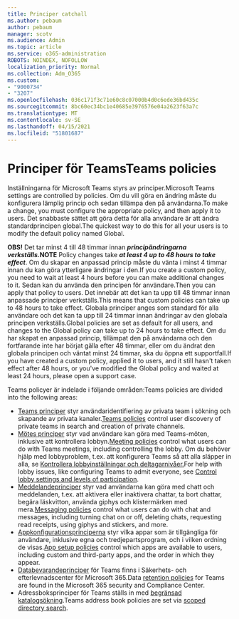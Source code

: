 ```yaml
---
title: Principer catchall
ms.author: pebaum
author: pebaum
manager: scotv
ms.audience: Admin
ms.topic: article
ms.service: o365-administration
ROBOTS: NOINDEX, NOFOLLOW
localization_priority: Normal
ms.collection: Adm_O365
ms.custom:
- "9000734"
- "3207"
ms.openlocfilehash: 036c171f3c71e60c8c07000b4d0c6ede36bd435c
ms.sourcegitcommit: 8bc60ec34bc1e40685e3976576e04a2623f63a7c
ms.translationtype: MT
ms.contentlocale: sv-SE
ms.lasthandoff: 04/15/2021
ms.locfileid: "51801687"
---
```

# <a name="teams-policies"></a><span data-ttu-id="98970-102">Principer för Teams</span><span class="sxs-lookup"><span data-stu-id="98970-102">Teams policies</span></span>

<span data-ttu-id="98970-103">Inställningarna för Microsoft Teams styrs av principer.</span><span class="sxs-lookup"><span data-stu-id="98970-103">Microsoft Teams settings are controlled by policies.</span></span> <span data-ttu-id="98970-104">Om du vill göra en ändring måste du konfigurera lämplig princip och sedan tillämpa den på användarna.</span><span class="sxs-lookup"><span data-stu-id="98970-104">To make a change, you must configure the appropriate policy, and then apply it to users.</span></span> <span data-ttu-id="98970-105">Det snabbaste sättet att göra detta för alla användare är att ändra standardprincipen global.</span><span class="sxs-lookup"><span data-stu-id="98970-105">The quickest way to do this for all your users is to modify the default policy named Global.</span></span> 

<span data-ttu-id="98970-106">**OBS!** Det tar minst 4 till 48 timmar innan **_principändringarna verkställs._**</span><span class="sxs-lookup"><span data-stu-id="98970-106">**NOTE** Policy changes take **_at least 4 up to 48 hours to take effect_**.</span></span> <span data-ttu-id="98970-107">Om du skapar en anpassad princip måste du vänta i minst 4 timmar innan du kan göra ytterligare ändringar i den.</span><span class="sxs-lookup"><span data-stu-id="98970-107">If you create a custom policy, you need to wait at least 4 hours before you can make additional changes to it.</span></span> <span data-ttu-id="98970-108">Sedan kan du använda den principen för användare.</span><span class="sxs-lookup"><span data-stu-id="98970-108">Then you can apply that policy to users.</span></span> <span data-ttu-id="98970-109">Det innebär att det kan ta upp till 48 timmar innan anpassade principer verkställs.</span><span class="sxs-lookup"><span data-stu-id="98970-109">This means that custom policies can take up to 48 hours to take effect.</span></span> <span data-ttu-id="98970-110">Globala principer anges som standard för alla användare och det kan ta upp till 24 timmar innan ändringar av den globala principen verkställs.</span><span class="sxs-lookup"><span data-stu-id="98970-110">Global policies are set as default for all users, and changes to the Global policy can take up to 24 hours to take effect.</span></span> <span data-ttu-id="98970-111">Om du har skapat en anpassad princip, tillämpat den på användarna och den fortfarande inte har börjat gälla efter 48 timmar, eller om du ändrat den globala principen och väntat minst 24 timmar, ska du öppna ett supportfall.</span><span class="sxs-lookup"><span data-stu-id="98970-111">If you have created a custom policy, applied it to users, and it still hasn't taken effect after 48 hours, or you've modified the Global policy and waited at least 24 hours, please open a support case.</span></span>

<span data-ttu-id="98970-112">Teams policyer är indelade i följande områden:</span><span class="sxs-lookup"><span data-stu-id="98970-112">Teams policies are divided into the following areas:</span></span>

- <span data-ttu-id="98970-113">[Teams principer](https://docs.microsoft.com/MicrosoftTeams/teams-policies) styr användaridentifiering av privata team i sökning och skapande av privata kanaler.</span><span class="sxs-lookup"><span data-stu-id="98970-113">[Teams policies](https://docs.microsoft.com/MicrosoftTeams/teams-policies) control user discovery of private teams in search and creation of private channels.</span></span>  
- <span data-ttu-id="98970-114">[Mötes principer](https://docs.microsoft.com/microsoftteams/meeting-policies-in-teams) styr vad användare kan göra med Teams-möten, inklusive att kontrollera lobbyn.</span><span class="sxs-lookup"><span data-stu-id="98970-114">[Meeting policies](https://docs.microsoft.com/microsoftteams/meeting-policies-in-teams) control what users can do with Teams meetings, including controlling the lobby.</span></span> <span data-ttu-id="98970-115">Om du behöver hjälp med lobbyproblem, t.ex. att konfigurera Teams så att alla släpper in alla, se [Kontrollera lobbyinställningar och deltagarnivåer.](https://docs.microsoft.com/alchemyinsights/bypass-lobby)</span><span class="sxs-lookup"><span data-stu-id="98970-115">For help with lobby issues, like configuring Teams to admit everyone, see [Control lobby settings and levels of participation](https://docs.microsoft.com/alchemyinsights/bypass-lobby).</span></span>
- <span data-ttu-id="98970-116">[Meddelandeprinciper](https://docs.microsoft.com/microsoftteams/messaging-policies-in-teams) styr vad användarna kan göra med chatt och meddelanden, t.ex. att aktivera eller inaktivera chattar, ta bort chattar, begära läskvitton, använda giphys och klistermärken med mera.</span><span class="sxs-lookup"><span data-stu-id="98970-116">[Messaging policies](https://docs.microsoft.com/microsoftteams/messaging-policies-in-teams) control what users can do with chat and messages, including turning chat on or off, deleting chats, requesting read receipts, using giphys and stickers, and more.</span></span>
- <span data-ttu-id="98970-117">[Appkonfigurationsprinciperna](https://docs.microsoft.com/MicrosoftTeams/teams-app-setup-policies) styr vilka appar som är tillgängliga för användare, inklusive egna och tredjepartsprogram, och i vilken ordning de visas.</span><span class="sxs-lookup"><span data-stu-id="98970-117">[App setup policies](https://docs.microsoft.com/MicrosoftTeams/teams-app-setup-policies) control which apps are available to users, including custom and third-party apps, and the order in which they appear.</span></span>  
- <span data-ttu-id="98970-118">[Databevarandeprinciper](https://docs.microsoft.com/microsoftteams/retention-policies) för Teams finns i Säkerhets- och efterlevnadscenter för Microsoft 365.</span><span class="sxs-lookup"><span data-stu-id="98970-118">Data [retention policies](https://docs.microsoft.com/microsoftteams/retention-policies) for Teams are found in the Microsoft 365 security and Compliance Center.</span></span>
- <span data-ttu-id="98970-119">Adressboksprinciper för Teams ställs in med [begränsad katalogsökning](https://docs.microsoft.com/MicrosoftTeams/teams-scoped-directory-search).</span><span class="sxs-lookup"><span data-stu-id="98970-119">Teams address book policies are set via [scoped directory search](https://docs.microsoft.com/MicrosoftTeams/teams-scoped-directory-search).</span></span>